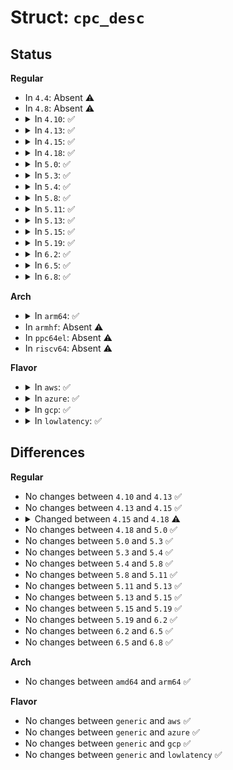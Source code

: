 # Struct: <code>cpc_desc</code>

## Status
<b>Regular</b>
<ul>
<li>
In <code>4.4</code>: Absent ⚠️
</li>
<li>
In <code>4.8</code>: Absent ⚠️
</li>
<li>
<details>
<summary>In <code>4.10</code>: ✅</summary>

```c
struct cpc_desc {
    int num_entries;
    int version;
    int cpu_id;
    int write_cmd_status;
    int write_cmd_id;
    struct cpc_register_resource cpc_regs[19];
    struct acpi_psd_package domain_info;
    struct kobject kobj;
};
```
</details>
</li>
<li>
<details>
<summary>In <code>4.13</code>: ✅</summary>

```c
struct cpc_desc {
    int num_entries;
    int version;
    int cpu_id;
    int write_cmd_status;
    int write_cmd_id;
    struct cpc_register_resource cpc_regs[19];
    struct acpi_psd_package domain_info;
    struct kobject kobj;
};
```
</details>
</li>
<li>
<details>
<summary>In <code>4.15</code>: ✅</summary>

```c
struct cpc_desc {
    int num_entries;
    int version;
    int cpu_id;
    int write_cmd_status;
    int write_cmd_id;
    struct cpc_register_resource cpc_regs[19];
    struct acpi_psd_package domain_info;
    struct kobject kobj;
};
```
</details>
</li>
<li>
<details>
<summary>In <code>4.18</code>: ✅</summary>

```c
struct cpc_desc {
    int num_entries;
    int version;
    int cpu_id;
    int write_cmd_status;
    int write_cmd_id;
    struct cpc_register_resource cpc_regs[21];
    struct acpi_psd_package domain_info;
    struct kobject kobj;
};
```
</details>
</li>
<li>
<details>
<summary>In <code>5.0</code>: ✅</summary>

```c
struct cpc_desc {
    int num_entries;
    int version;
    int cpu_id;
    int write_cmd_status;
    int write_cmd_id;
    struct cpc_register_resource cpc_regs[21];
    struct acpi_psd_package domain_info;
    struct kobject kobj;
};
```
</details>
</li>
<li>
<details>
<summary>In <code>5.3</code>: ✅</summary>

```c
struct cpc_desc {
    int num_entries;
    int version;
    int cpu_id;
    int write_cmd_status;
    int write_cmd_id;
    struct cpc_register_resource cpc_regs[21];
    struct acpi_psd_package domain_info;
    struct kobject kobj;
};
```
</details>
</li>
<li>
<details>
<summary>In <code>5.4</code>: ✅</summary>

```c
struct cpc_desc {
    int num_entries;
    int version;
    int cpu_id;
    int write_cmd_status;
    int write_cmd_id;
    struct cpc_register_resource cpc_regs[21];
    struct acpi_psd_package domain_info;
    struct kobject kobj;
};
```
</details>
</li>
<li>
<details>
<summary>In <code>5.8</code>: ✅</summary>

```c
struct cpc_desc {
    int num_entries;
    int version;
    int cpu_id;
    int write_cmd_status;
    int write_cmd_id;
    struct cpc_register_resource cpc_regs[21];
    struct acpi_psd_package domain_info;
    struct kobject kobj;
};
```
</details>
</li>
<li>
<details>
<summary>In <code>5.11</code>: ✅</summary>

```c
struct cpc_desc {
    int num_entries;
    int version;
    int cpu_id;
    int write_cmd_status;
    int write_cmd_id;
    struct cpc_register_resource cpc_regs[21];
    struct acpi_psd_package domain_info;
    struct kobject kobj;
};
```
</details>
</li>
<li>
<details>
<summary>In <code>5.13</code>: ✅</summary>

```c
struct cpc_desc {
    int num_entries;
    int version;
    int cpu_id;
    int write_cmd_status;
    int write_cmd_id;
    struct cpc_register_resource cpc_regs[21];
    struct acpi_psd_package domain_info;
    struct kobject kobj;
};
```
</details>
</li>
<li>
<details>
<summary>In <code>5.15</code>: ✅</summary>

```c
struct cpc_desc {
    int num_entries;
    int version;
    int cpu_id;
    int write_cmd_status;
    int write_cmd_id;
    struct cpc_register_resource cpc_regs[21];
    struct acpi_psd_package domain_info;
    struct kobject kobj;
};
```
</details>
</li>
<li>
<details>
<summary>In <code>5.19</code>: ✅</summary>

```c
struct cpc_desc {
    int num_entries;
    int version;
    int cpu_id;
    int write_cmd_status;
    int write_cmd_id;
    struct cpc_register_resource cpc_regs[21];
    struct acpi_psd_package domain_info;
    struct kobject kobj;
};
```
</details>
</li>
<li>
<details>
<summary>In <code>6.2</code>: ✅</summary>

```c
struct cpc_desc {
    int num_entries;
    int version;
    int cpu_id;
    int write_cmd_status;
    int write_cmd_id;
    struct cpc_register_resource cpc_regs[21];
    struct acpi_psd_package domain_info;
    struct kobject kobj;
};
```
</details>
</li>
<li>
<details>
<summary>In <code>6.5</code>: ✅</summary>

```c
struct cpc_desc {
    int num_entries;
    int version;
    int cpu_id;
    int write_cmd_status;
    int write_cmd_id;
    struct cpc_register_resource cpc_regs[21];
    struct acpi_psd_package domain_info;
    struct kobject kobj;
};
```
</details>
</li>
<li>
<details>
<summary>In <code>6.8</code>: ✅</summary>

```c
struct cpc_desc {
    int num_entries;
    int version;
    int cpu_id;
    int write_cmd_status;
    int write_cmd_id;
    struct cpc_register_resource cpc_regs[21];
    struct acpi_psd_package domain_info;
    struct kobject kobj;
};
```
</details>
</li>
</ul>
<b>Arch</b>
<ul>
<li>
<details>
<summary>In <code>arm64</code>: ✅</summary>

```c
struct cpc_desc {
    int num_entries;
    int version;
    int cpu_id;
    int write_cmd_status;
    int write_cmd_id;
    struct cpc_register_resource cpc_regs[21];
    struct acpi_psd_package domain_info;
    struct kobject kobj;
};
```
</details>
</li>
<li>
In <code>armhf</code>: Absent ⚠️
</li>
<li>
In <code>ppc64el</code>: Absent ⚠️
</li>
<li>
In <code>riscv64</code>: Absent ⚠️
</li>
</ul>
<b>Flavor</b>
<ul>
<li>
<details>
<summary>In <code>aws</code>: ✅</summary>

```c
struct cpc_desc {
    int num_entries;
    int version;
    int cpu_id;
    int write_cmd_status;
    int write_cmd_id;
    struct cpc_register_resource cpc_regs[21];
    struct acpi_psd_package domain_info;
    struct kobject kobj;
};
```
</details>
</li>
<li>
<details>
<summary>In <code>azure</code>: ✅</summary>

```c
struct cpc_desc {
    int num_entries;
    int version;
    int cpu_id;
    int write_cmd_status;
    int write_cmd_id;
    struct cpc_register_resource cpc_regs[21];
    struct acpi_psd_package domain_info;
    struct kobject kobj;
};
```
</details>
</li>
<li>
<details>
<summary>In <code>gcp</code>: ✅</summary>

```c
struct cpc_desc {
    int num_entries;
    int version;
    int cpu_id;
    int write_cmd_status;
    int write_cmd_id;
    struct cpc_register_resource cpc_regs[21];
    struct acpi_psd_package domain_info;
    struct kobject kobj;
};
```
</details>
</li>
<li>
<details>
<summary>In <code>lowlatency</code>: ✅</summary>

```c
struct cpc_desc {
    int num_entries;
    int version;
    int cpu_id;
    int write_cmd_status;
    int write_cmd_id;
    struct cpc_register_resource cpc_regs[21];
    struct acpi_psd_package domain_info;
    struct kobject kobj;
};
```
</details>
</li>
</ul>

## Differences
<b>Regular</b>
<ul>
<li>
No changes between <code>4.10</code> and <code>4.13</code> ✅
</li>
<li>
No changes between <code>4.13</code> and <code>4.15</code> ✅
</li>
<li>
<details>
<summary>Changed between <code>4.15</code> and <code>4.18</code> ⚠️</summary>
<ul>
<li>
<b>Field type changed. </b>
<code>struct cpc_register_resource cpc_regs[19]</code> ➡️ <code>struct cpc_register_resource cpc_regs[21]</code>
</li>
</ul>
</details>
</li>
<li>
No changes between <code>4.18</code> and <code>5.0</code> ✅
</li>
<li>
No changes between <code>5.0</code> and <code>5.3</code> ✅
</li>
<li>
No changes between <code>5.3</code> and <code>5.4</code> ✅
</li>
<li>
No changes between <code>5.4</code> and <code>5.8</code> ✅
</li>
<li>
No changes between <code>5.8</code> and <code>5.11</code> ✅
</li>
<li>
No changes between <code>5.11</code> and <code>5.13</code> ✅
</li>
<li>
No changes between <code>5.13</code> and <code>5.15</code> ✅
</li>
<li>
No changes between <code>5.15</code> and <code>5.19</code> ✅
</li>
<li>
No changes between <code>5.19</code> and <code>6.2</code> ✅
</li>
<li>
No changes between <code>6.2</code> and <code>6.5</code> ✅
</li>
<li>
No changes between <code>6.5</code> and <code>6.8</code> ✅
</li>
</ul>
<b>Arch</b>
<ul>
<li>
No changes between <code>amd64</code> and <code>arm64</code> ✅
</li>
</ul>
<b>Flavor</b>
<ul>
<li>
No changes between <code>generic</code> and <code>aws</code> ✅
</li>
<li>
No changes between <code>generic</code> and <code>azure</code> ✅
</li>
<li>
No changes between <code>generic</code> and <code>gcp</code> ✅
</li>
<li>
No changes between <code>generic</code> and <code>lowlatency</code> ✅
</li>
</ul>
